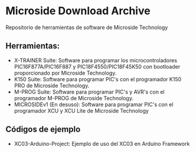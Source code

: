 # Microside Download Archive

Repositorio de herramientas de software de Microside Technology

## Herramientas:

* X-TRAINER Suite: Software para programar los microcontroladores PIC16F877A/PIC16F887 y PIC18F4550/PIC18F45K50 con bootloader proporcionado por Microside Technology.
* K150 Suite: Software para programar PIC's con el programador K150 PRO de Microside Technology.
* M-PROG Suite: Software para programar PIC's y AVR's con el programador M-PROG de Microside Technology.
* MICROSIDEv1 (En desuso): Software para programar PIC's con el programador XCU y XCU Lite de Microside Technology

## Códigos de ejemplo

* XC03-Arduino-Project: Ejemplo de uso del XC03 en Arduino Framework